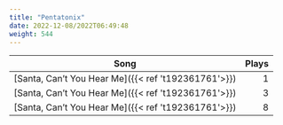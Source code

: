 ```yaml
---
title: "Pentatonix"
date: 2022-12-08/2022T06:49:48
weight: 544
---
```




 Song | Plays 
----- | -----:
[Santa, Can’t You Hear Me]({{< ref 't192361761'>}}) | 1
[Santa, Can’t You Hear Me]({{< ref 't192361761'>}}) | 3
[Santa, Can’t You Hear Me]({{< ref 't192361761'>}}) | 8
